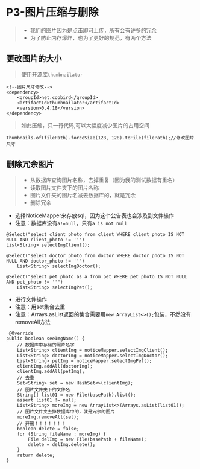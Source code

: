 # P3-图片压缩与删除

> * 我们的图片因为是点击即可上传，所有会有许多的冗余
> * 为了防止内存爆炸，也为了更好的规范，有两个方法

## 更改图片的大小

> 使用开源库`thumbnailator`

```
<!--图片尺寸修改-->
<dependency>
    <groupId>net.coobird</groupId>
    <artifactId>thumbnailator</artifactId>
    <version>0.4.18</version>
</dependency>
```

> 如此压缩，只一行代码,可以大幅度减少图片的占用空间

```
Thumbnails.of(filePath).forceSize(128, 128).toFile(filePath);//修改图片尺寸
```

## 删除冗余图片

> * 从数据库查询图片名称，去掉重复（因为我的测试数据有重名）
> * 读取图片文件夹下的图片名称
> * 图片文件夹的图片名减去数据库的，就是冗余
> * 删除冗余

* 选择NoticeMapper来存放sql，因为这个公告表也会涉及到文件操作
* 注意：数据库没有`a!=null`，只有`a is not null`

```
@Select("select client_photo from client WHERE client_photo IS NOT NULL AND client_photo != ''")
List<String> selectImgClient();

@Select("select doctor_photo from doctor WHERE doctor_photo IS NOT NULL AND doctor_photo != ''")
    List<String> selectImgDoctor();

@Select("select pet_photo as a from pet WHERE pet_photo IS NOT NULL AND pet_photo != ''")
    List<String> selectImgPet();
```

* 进行文件操作
* 注意：用set集合去重
* 注意：Arrays.asList返回的集合需要用`new ArrayList<>();`包装，不然没有removeAll方法

```
 @Override
public boolean seeImgName() {
    // 数据库中存储的照片名字
    List<String> clientImg = noticeMapper.selectImgClient();
    List<String> doctorImg = noticeMapper.selectImgDoctor();
    List<String> petImg = noticeMapper.selectImgPet();
    clientImg.addAll(doctorImg);
    clientImg.addAll(petImg);
    // 去重
    Set<String> set = new HashSet<>(clientImg);
    // 图片文件夹下的文件名
    String[] list01 = new File(basePath).list();
    assert list01 != null;
    List<String> moreImg = new ArrayList<>(Arrays.asList(list01));
    // 图片文件夹去掉数据库中的，就是冗余的图片
    moreImg.removeAll(set);
    // 开删！！！！！！！
    boolean delete = false;
    for (String fileName : moreImg) {
        File delImg = new File(basePath + fileName);
        delete = delImg.delete();
    }
    return delete;
}
```